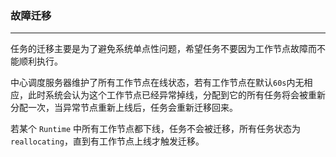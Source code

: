 ### 故障迁移
---

任务的迁移主要是为了避免系统单点性问题，希望任务不要因为工作节点故障而不能顺利执行。

中心调度服务器维护了所有工作节点在线状态，若有工作节点在默认`60s`内无相应，此时系统会认为这个工作节点已经异常掉线，分配到它的所有任务将会被重新分配一次，当异常节点重新上线后，任务会重新迁移回来。

若某个 `Runtime` 中所有工作节点都下线，任务不会被迁移，所有任务状态为 `reallocating`，直到有工作节点上线才触发迁移。
